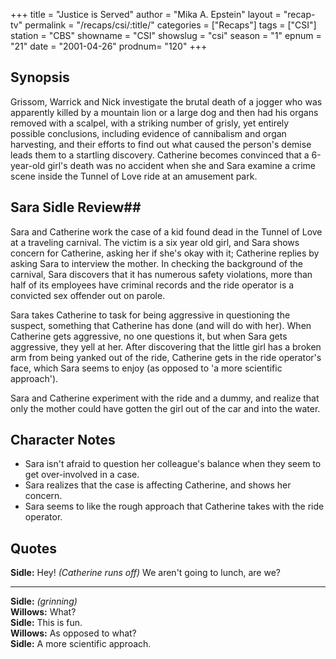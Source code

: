 +++
title = "Justice is Served"
author = "Mika A. Epstein"
layout = "recap-tv"
permalink = "/recaps/csi/:title/"
categories = ["Recaps"]
tags = ["CSI"]
station = "CBS"
showname = "CSI"
showslug = "csi"
season = "1"
epnum = "21"
date = "2001-04-26"
prodnum= "120"
+++

## Synopsis

Grissom, Warrick and Nick investigate the brutal death of a jogger who was apparently killed by a mountain lion or a large dog and then had his organs removed with a scalpel, with a striking number of grisly, yet entirely possible conclusions, including evidence of cannibalism and organ harvesting, and their efforts to find out what caused the person's demise leads them to a startling discovery. Catherine becomes convinced that a 6-year-old girl's death was no accident when she and Sara examine a crime scene inside the Tunnel of Love ride at an amusement park.

## Sara Sidle Review## 

Sara and Catherine work the case of a kid found dead in the Tunnel of Love at a traveling carnival. The victim is a six year old girl, and Sara shows concern for Catherine, asking her if she's okay with it; Catherine replies by asking Sara to interview the mother. In checking the background of the carnival, Sara discovers that it has numerous safety violations, more than half of its employees have criminal records and the ride operator is a convicted sex offender out on parole.

Sara takes Catherine to task for being aggressive in questioning the suspect, something that Catherine has done (and will do with her). When Catherine gets aggressive, no one questions it, but when Sara gets aggressive, they yell at her. After discovering that the little girl has a broken arm from being yanked out of the ride, Catherine gets in the ride operator's face, which Sara seems to enjoy (as opposed to 'a more scientific approach').

Sara and Catherine experiment with the ride and a dummy, and realize that only the mother could have gotten the girl out of the car and into the water.

## Character Notes

* Sara isn't afraid to question her colleague's balance when they seem to get over-involved in a case.  
* Sara realizes that the case is affecting Catherine, and shows her concern.  
* Sara seems to like the rough approach that Catherine takes with the ride operator.

## Quotes

**Sidle:** Hey! _(Catherine runs off)_ We aren't going to lunch, are we?  

- - -

**Sidle:** _(grinning)_  
**Willows:** What?  
**Sidle:** This is fun.  
**Willows:** As opposed to what?  
**Sidle:** A more scientific approach.


